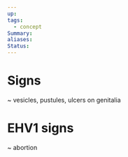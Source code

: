 ```yaml
---
up: 
tags:
  - concept
Summary: 
aliases: 
Status:
---
```

# Signs
~
vesicles, pustules, ulcers on genitalia

# EHV1 signs
~
abortion
